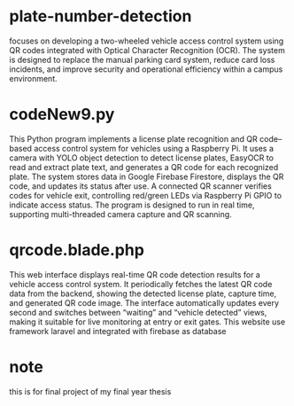 # plate-number-detection
focuses on developing a two-wheeled vehicle access control system using QR codes integrated with Optical Character Recognition (OCR). The system is designed to replace the manual parking card system, reduce card loss incidents, and improve security and operational efficiency within a campus environment.
# codeNew9.py
This Python program implements a license plate recognition and QR code–based access control system for vehicles using a Raspberry Pi. It uses a camera with YOLO object detection to detect license plates, EasyOCR to read and extract plate text, and generates a QR code for each recognized plate. The system stores data in Google Firebase Firestore, displays the QR code, and updates its status after use. A connected QR scanner verifies codes for vehicle exit, controlling red/green LEDs via Raspberry Pi GPIO to indicate access status. The program is designed to run in real time, supporting multi-threaded camera capture and QR scanning.
# qrcode.blade.php
This web interface displays real-time QR code detection results for a vehicle access control system. It periodically fetches the latest QR code data from the backend, showing the detected license plate, capture time, and generated QR code image. The interface automatically updates every second and switches between “waiting” and “vehicle detected” views, making it suitable for live monitoring at entry or exit gates. This website use framework laravel and integrated with firebase as database
# note
this is for final project of my final year thesis
